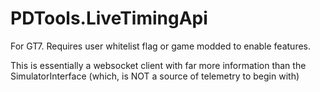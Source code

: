 # PDTools.LiveTimingApi

For GT7. Requires user whitelist flag or game modded to enable features.

This is essentially a websocket client with far more information than the SimulatorInterface (which, is NOT a source of telemetry to begin with)
